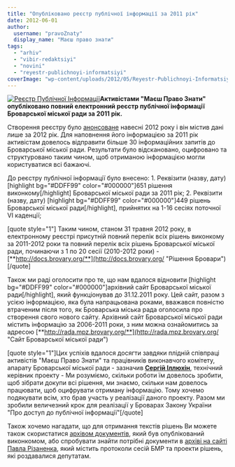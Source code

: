 ```yaml
---
title: "Опубліковано реєстр публічної інформації за 2011 рік"
date: 2012-06-01
author: 
  username: "pravoZnaty"
  display_name: "Маєш право знати"
tags: 
  - "arhiv"
  - "vibir-redaktsiyi"
  - "novini"
  - "reyestr-publichnoyi-informatsiyi"
coverImage: "wp-content/uploads/2012/05/Reyestr-Publichnoyi-Informatsiyi.jpg"
---
```


[![](https://mpz.brovary.org/wp-content/uploads/2012/05/Reyestr-Publichnoyi-Informatsiyi.jpg "Реєстр Публічної Інформації")](https://mpz.brovary.org/wp-content/uploads/2012/05/Reyestr-Publichnoyi-Informatsiyi.jpg)**Активістами "Маєш Право Знати" опубліковано повний електронний реєстр публічної інформації Броварської міської ради за 2011 рік.**

Створення реєстру було [анонсоване](https://mpz.brovary.org/stvoreno-gromadskiy-reyestr-publichnoyi-informatsiyi-brovarskoyi-miskoyi-radi/ "Рішення Броварської міської ради") навесні 2012 року і він містив дані лише за 2012 рік. Для наповнення його інформацією за 2011 рік активістам довелось відправити більше 30 інформаційних запитів до Броварської міської ради. Результати було відскановано, оцифровано та структуровано таким чином, щоб отриманою інформацією могли користуватися всі бажаючі.

До реєстру публічної інформації було внесено: 1. Реквізити (назву, дату) \[highlight bg="#DDFF99" color="#000000"\]651 рішення виконкому\[/highlight\] Броварської міської ради за 2011 рік; 2. Реквізити (назву, дату) \[highlight bg="#DDFF99" color="#000000"\]449 рішень Броварської міської ради\[/highlight\], прийнятих на 1-16 сесіях поточної VI каденції;

\[quote style="1"\] Таким чином, станом 31 травня 2012 року, в електронному реєстрі присутній повний перелік всіх рішень виконкому за 2011-2012 роки та повний перелік всіх рішень Броварської міської ради, починаючи з 1 по 20 сесії (2010-2012 роки) - [**http://docs.brovary.org/**](http://docs.brovary.org/ "Рішення Бровари") \[/quote\]

Також ми раді оголосити про те, що нам вдалося відновити \[highlight bg="#DDFF99" color="#000000"\]архівний сайт Броварської міської ради\[/highlight\], який функціонував до 31.12.2011 року. Цей сайт, разом з усією інформацією, яка була напрацьована роками, вважався повністю втраченим після того, як Броварська міська рада оголосила про створення свого нового сайту. Архівний сайт Броварської міської ради містить інформацію за 2006-2011 роки, з ним можна ознайомитись за адресою [**http://rada.mpz.brovary.org/**](http://rada.mpz.brovary.org/ "Сайт Броварської міської ради")

\[quote style="1"\]Цих успіхів вдалося досягти завдяки плідній співпраці активістів "Маєш Право Знати" та працівників виконавчого комітету, апарату Броварської міської ради - зазначив [**Сергій Іллюхін**](https://mpz.brovary.org/author/sergilliukhin/ "Сергій Іллюхін"), технічний керівник проекту - Ми розуміємо, скільки роботи їм довелось зробити, щоб зібрати докупи всі рішення, ми знаємо, скільки нам довелось працювати, щоб оцифрувати отриману інформацію. Тому хочемо подякувати всім, хто брав участь у реалізації даного проекту. Разом ми зробили величезний крок для реалізації у Броварах Закону України "Про доступ до публічної інформації"\[/quote\]

Також хочемо нагадати, що для отримання текстів рішень Ви можете також скористатися [архівом документів](https://docs.google.com/open?id=0BxE2NQlPHqm_MTBiYmEwYmYtODhlYi00NzI3LWJmNTktZmVhMDljODVkODg0 "Архів документів"), який був опублікований виконкомом, або спробувати знайти потрібні документи в [архіві на сайті Павла Різаненка](http://rizanenko.org/dokumenty-2 "Архів Різаненко"), який містить протоколи сесій БМР та проекти рішень, які роздавалися депутатам.
